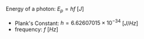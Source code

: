 

Energy of a photon: $E_p = hf$ $[J]$
- Plank's Constant: $h =6.62607015×10^{−34}$  $[J/Hz]$
- frequency: $f$ $[Hz]$




